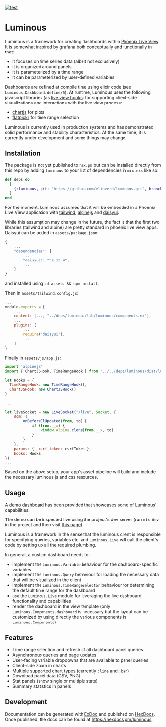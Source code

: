 [![test](https://github.com/elinverd/luminous/actions/workflows/test.yml/badge.svg?branch=main)](https://github.com/elinverd/luminous/actions/workflows/test.yml)

# Luminous

Luminous is a framework for creating dashboards within [Phoenix Live
View](https://www.phoenixframework.org/). It is somewhat inspired by
grafana both conceptually and functionally in that:

- it focuses on time series data (albeit not exclusively)
- it is organized around panels
- it is parameterized by a time range
- it can be parameterized by user-defined variables

Dashboards are defined at compile time using elixir code (see
`Luminous.Dashboard.define/5`). At runtime, Luminous uses the
following javascript libraries (as [live view
hooks](https://hexdocs.pm/phoenix_live_view/js-interop.html#client-hooks-via-phx-hook))
for supporting client-side visualizations and interactions with the
live view process:

- [chartjs](https://www.chartjs.org/) for plots
- [flatpickr](https://flatpickr.js.org/) for time range selection

Luminous is currently used in production systems and has demonstrated
solid performance and stability characteristics. At the same time, it
is currently under development and some things may change.

## Installation

The package is not yet published to `hex.pm` but can be installed
directly from this repo by adding `luminous` to your list of
dependencies in `mix.exs` like so:

```elixir
def deps do
  [
    {:luminous, git: "https://github.com/elinverd/luminous.git", branch: "master"}
  ]
end
```

For the moment, Luminous assumes that it will be embedded in a Phoenix
Live View application with [tailwind](https://tailwindcss.com/),
[alpinejs](https://alpinejs.dev/) and [daisyui](https://daisyui.com/).

While this assumption may change in the future, the fact is that the
first two libraries (tailwind and alpine) are pretty standard in
phoenix live view apps. Daisyui can be added in `assets/package.json`:

```javascript
{
    ...
    "dependencies": {
        ...
        "daisyui": "^2.13.4",
        ...
    }
}
```

and installed using `cd assets && npm install`.

Then in `assets/tailwind.config.js`:

```javascript
...
module.exports = {
    ...
    content: [..., "../deps/luminous/lib/luminous/components.ex"],
    ...
    plugins: [
        ...
        require('daisyui'),
        ...
    ]
}
```

Finally in `assets/js/app.js`:

```javascript
import 'alpinejs'
import { ChartJSHook, TimeRangeHook } from "../../deps/luminous/dist/luminous"

let Hooks = {
  TimeRangeHook: new TimeRangeHook(),
  ChartJSHook: new ChartJSHook()
}

...

let liveSocket = new LiveSocket("/live", Socket, {
    dom: {
        onBeforeElUpdated(from, to) {
            if (from.__x) {
                window.Alpine.clone(from.__x, to)
            }
        }
    },
    params: { _csrf_token: csrfToken },
    hooks: Hooks
})
...
```

Based on the above setup, your app's asset pipeline will build and
include the necessary luminous js and css resources.

## Usage

A [demo dashboard](dev/demo_dashboard_live.ex) has been provided that
showcases some of Luminous' capabilities.

The demo can be inspected live using the project's dev server (run
`mix dev` in the project and then visit [this
page](http://localhost:5000/demo)).

Luminous is a framework in the sense that the luminous client is
responsible for specifying queries, variables etc. and `Luminous.Live`
will call the client's code by setting up all the required plumbing.

In general, a custom dashboard needs to:

- implement the `Luminous.Variable` behaviour for the
  dashboard-specific variables
- implement the `Luminous.Query` behaviour for loading the necessary
  data that will be visualized in the client
- implement the `Luminous.TimeRangeSelector` behaviour for determining
  the default time range for the dashboard
- `use` the `Luminous.Live` module for leveraging the live dashboard
  functionality and capabilities
- render the dashboard in the view template (only
  `Luminous.Components.dashboard` is necessary but the layout can be
  customized by using directly the various components in
  `Luminous.Components`)

## Features

- Time range selection and refresh of all dashboard panel queries
- Asynchronous queries and page updates
- User-facing variable dropdowns that are available to panel queries
- Client-side zoom in charts
- Multiple supported chart types (currently `:line` and `:bar`)
- Download panel data (CSV, PNG)
- Stat panels (show single or multiple stats)
- Summary statistics in panels

## Development

Documentation can be generated with
[ExDoc](https://github.com/elixir-lang/ex_doc) and published on
[HexDocs](https://hexdocs.pm). Once published, the docs can be found
at <https://hexdocs.pm/luminous>.
